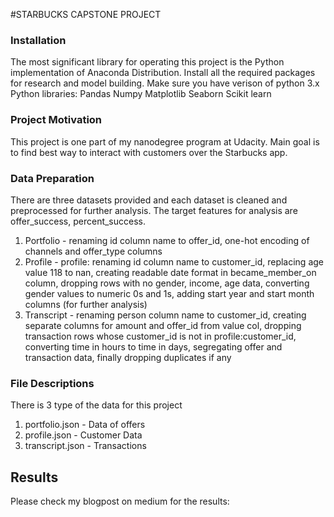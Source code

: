 #STARBUCKS CAPSTONE PROJECT

### Installation <a name="installation"></a>
The most significant library for operating this project is the Python implementation of Anaconda Distribution. Install all the required packages for research and model building.
Make sure you have verison of python 3.x
Python libraries:
Pandas
Numpy
Matplotlib
Seaborn
Scikit learn

### Project Motivation <a name="project-motivation"></a>
This project is one part of my nanodegree program at Udacity. Main goal is to find best way to interact with customers over the Starbucks app.


### Data Preparation <a name="data-preparation"></a>
There are three datasets provided and each dataset is cleaned and preprocessed for further analysis. The target features for analysis are offer_success, percent_success.

1. Portfolio - renaming id column name to offer_id, one-hot encoding of channels and offer_type columns
2. Profile - profile: renaming id column name to customer_id, replacing age value 118 to nan, creating readable date format in became_member_on column, dropping rows with no gender, income, age data, converting gender values to numeric 0s and 1s, adding start year and start month columns (for further analysis)
3. Transcript - renaming person column name to customer_id, creating separate columns for amount and offer_id from value col, dropping transaction rows whose customer_id is not in profile:customer_id, converting time in hours to time in days, segregating offer and transaction data, finally dropping duplicates if any

### File Descriptions <a name="files"></a>
There is 3 type of the data for this project
1. portfolio.json - Data of offers
2. profile.json - Customer Data
3. transcript.json - Transactions

## Results<a name="results"></a>
Please check my blogpost on medium for the results:

